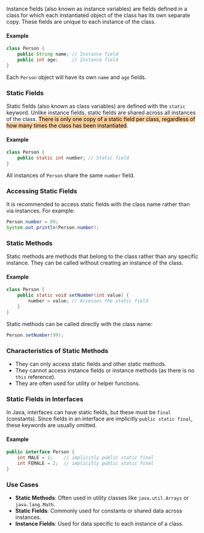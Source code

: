 Instance fields (also known as instance variables) are fields defined in a class for which each instantiated object of the class has its own separate copy. These fields are unique to each instance of the class.

#### Example
```java
class Person {
    public String name; // Instance field
    public int age;     // Instance field
}
```
Each `Person` object will have its own `name` and `age` fields.

### Static Fields

Static fields (also known as class variables) are defined with the `static` keyword. Unlike instance fields, static fields are shared across all instances of the class. <mark style="background: #FFB86CA6;">There is only one copy of a static field per class, regardless of how many times the class has been instantiated</mark>.

#### Example
```java
class Person {
    public static int number; // Static field
}
```
All instances of `Person` share the same `number` field.

### Accessing Static Fields
It is recommended to access static fields with the class name rather than via instances. For example:
```java
Person.number = 99;
System.out.println(Person.number);
```

### Static Methods

Static methods are methods that belong to the class rather than any specific instance. They can be called without creating an instance of the class.

#### Example
```java
class Person {
    public static void setNumber(int value) {
        number = value; // Accesses the static field
    }
}
```
Static methods can be called directly with the class name:
```java
Person.setNumber(99);
```

### Characteristics of Static Methods
- They can only access static fields and other static methods.
- They cannot access instance fields or instance methods (as there is no `this` reference).
- They are often used for utility or helper functions.

### Static Fields in Interfaces
In Java, interfaces can have static fields, but these must be `final` (constants). Since fields in an interface are implicitly `public static final`, these keywords are usually omitted.

#### Example
```java
public interface Person {
    int MALE = 1;    // implicitly public static final
    int FEMALE = 2;  // implicitly public static final
}
```

### Use Cases
- **Static Methods**: Often used in utility classes like `java.util.Arrays` or `java.lang.Math`.
- **Static Fields**: Commonly used for constants or shared data across instances.
- **Instance Fields**: Used for data specific to each instance of a class.
